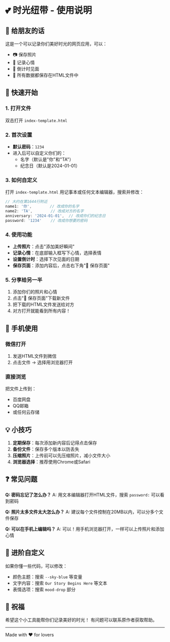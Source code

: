 # 💕 时光纽带 - 使用说明

## 🎁 给朋友的话

这是一个可以记录你们美好时光的网页应用，可以：
- 📷 保存照片
- 💭 记录心情
- 📅 倒计时见面
- 💾 所有数据都保存在HTML文件中

## 🚀 快速开始

### 1. 打开文件
双击打开 `index-template.html`

### 2. 首次设置
- **默认密码**：`1234`
- 进入后可以自定义你们的：
  - 名字（默认是"你"和"TA"）
  - 纪念日（默认是2024-01-01）

### 3. 如何自定义

打开 `index-template.html` 用记事本或任何文本编辑器，搜索并修改：

```javascript
// 大约在第1644行附近
name1: '你',        // 改成你的名字
name2: 'TA',        // 改成对方的名字  
anniversary: '2024-01-01',  // 改成你们的纪念日
password: '1234'    // 改成你想要的密码
```

### 4. 使用功能

- **上传照片**：点击"添加美好瞬间"
- **记录心情**：在底部输入框写下心情，选择表情
- **设置倒计时**：选择下次见面的日期
- **保存页面**：添加内容后，点击右下角"💾 保存页面"

### 5. 分享给另一半

1. 添加你们的照片和心情
2. 点击"💾 保存页面"下载新文件
3. 把下载的HTML文件发送给对方
4. 对方打开就能看到所有内容！

## 📱 手机使用

### 微信打开
1. 发送HTML文件到微信
2. 点击文件 → 选择用浏览器打开

### 直接浏览
把文件上传到：
- 百度网盘
- QQ邮箱
- 或任何云存储

## 💡 小技巧

1. **定期保存**：每次添加新内容后记得点击保存
2. **备份文件**：保存多个版本以防丢失
3. **压缩照片**：上传前可以先压缩照片，减小文件大小
4. **浏览器选择**：推荐使用Chrome或Safari

## ❓ 常见问题

**Q: 密码忘记了怎么办？**
A: 用文本编辑器打开HTML文件，搜索 `password:` 可以看到密码

**Q: 照片太多文件太大怎么办？**
A: 建议每个文件控制在20MB以内，可以分多个文件保存

**Q: 可以在手机上编辑吗？**
A: 可以！用手机浏览器打开，一样可以上传照片和添加心情

## 🎨 进阶自定义

如果你懂一些代码，可以修改：
- 颜色主题：搜索 `--sky-blue` 等变量
- 文字内容：搜索 `Our Story Begins Here` 等文本
- 表情选项：搜索 `mood-drop` 部分

## 💝 祝福

希望这个小工具能帮你们记录美好的时光！
有问题可以联系原作者获取帮助。

---
Made with ❤️ for lovers